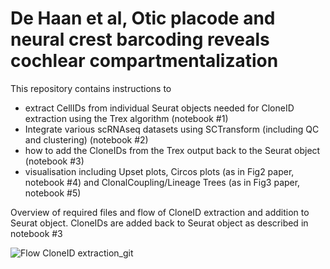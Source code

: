 # De Haan et al, Otic placode and neural crest barcoding reveals cochlear compartmentalization 

This repository contains instructions to 
- extract CellIDs from individual Seurat objects needed for CloneID extraction using the Trex algorithm (notebook #1)
- Integrate various scRNAseq datasets using SCTransform (including QC and clustering) (notebook #2)
- how to add the CloneIDs from the Trex output back to the Seurat object (notebook #3)
- visualisation including Upset plots, Circos plots (as in Fig2 paper, notebook #4)  and ClonalCoupling/Lineage Trees (as in Fig3 paper, notebook #5)


Overview of required files and flow of CloneID extraction and addition to Seurat object. CloneIDs are added back to Seurat object as described in notebook #3
  
![Flow CloneID extraction_git](https://github.com/user-attachments/assets/330d53ce-868d-4dbb-9e72-bf41b6681594)

